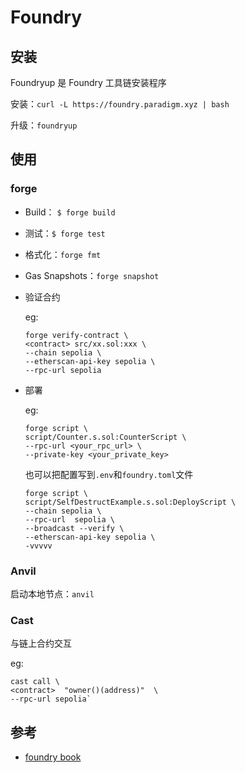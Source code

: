 # Foundry


## 安装
Foundryup 是 Foundry 工具链安装程序

安装：`curl -L https://foundry.paradigm.xyz | bash`

升级：`foundryup`


## 使用
### forge

- Build： `$ forge build`

- 测试：`$ forge test`

- 格式化：`forge fmt`

- Gas Snapshots：`forge snapshot`

- 验证合约

    eg: 
    ```
    forge verify-contract \
    <contract> src/xx.sol:xxx \
    --chain sepolia \
    --etherscan-api-key sepolia \
    --rpc-url sepolia
    ```


- 部署

    eg:
    ```
    forge script \
    script/Counter.s.sol:CounterScript \
    --rpc-url <your_rpc_url> \
    --private-key <your_private_key>
    ```

    也可以把配置写到`.env`和`foundry.toml`文件  
    ```
    forge script \
    script/SelfDestructExample.s.sol:DeployScript \
    --chain sepolia \
    --rpc-url  sepolia \
    --broadcast --verify \
    --etherscan-api-key sepolia \
    -vvvvv
    ```


### Anvil
启动本地节点：`anvil`


### Cast
与链上合约交互

eg:
```
cast call \
<contract>  "owner()(address)"  \
--rpc-url sepolia`
```


## 参考
- [foundry book](https://book.getfoundry.sh/)
